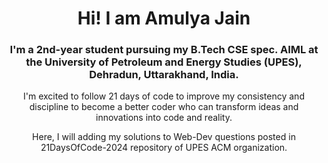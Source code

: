 <h1 align="center">
  Hi! I am Amulya Jain
</h1>
<h3 align="center">
  I'm a 2nd-year student pursuing my B.Tech CSE spec. AIML at the University of Petroleum and Energy Studies (UPES), Dehradun, Uttarakhand, India.
</h3>
<p align="center">
  I'm excited to follow 21 days of code to improve my consistency and discipline to become a better coder who can transform ideas and innovations into code and reality.
</p>
<p align="center">
  Here, I will adding my solutions to Web-Dev questions posted in 21DaysOfCode-2024 repository of UPES ACM organization.
</p>
